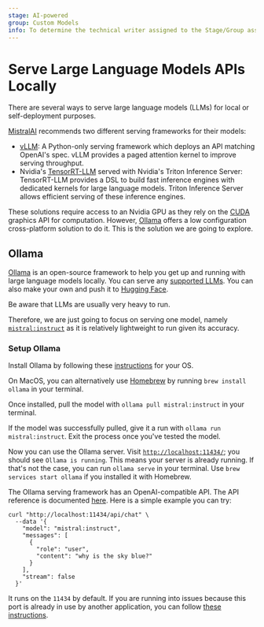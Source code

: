 ```yaml
---
stage: AI-powered
group: Custom Models
info: To determine the technical writer assigned to the Stage/Group associated with this page, see https://handbook.gitlab.com/handbook/product/ux/technical-writing/#assignments
---
```


# Serve Large Language Models APIs Locally

There are several ways to serve large language models (LLMs) for local or self-deployment purposes.

[MistralAI](https://docs.mistral.ai/deployment/self-deployment/overview/) recommends two different serving frameworks for their models:

- [vLLM](https://docs.vllm.ai/en/latest/): A Python-only serving framework which deploys an API matching OpenAI's spec. vLLM provides a paged attention kernel to improve serving throughput.
- Nvidia's [TensorRT-LLM](https://github.com/NVIDIA/TensorRT-LLM) served with Nvidia's Triton Inference Server: TensorRT-LLM provides a DSL to build fast inference engines with dedicated kernels for large language models. Triton Inference Server allows efficient serving of these inference engines.

These solutions require access to an Nvidia GPU as they rely on the [CUDA](https://developer.nvidia.com/cuda-gpus) graphics API for computation. However, [Ollama](https://ollama.com/download) offers a low configuration cross-platform solution to do it. This is the solution we are going to explore.

## Ollama

[Ollama](https://ollama.com/download) is an open-source framework to help you get up and running with large language models locally. You can serve any [supported LLMs](https://ollama.com/library). You can also make your own and push it to [Hugging Face](https://huggingface.co/).

Be aware that LLMs are usually very heavy to run.

Therefore, we are just going to focus on serving one model, namely [`mistral:instruct`](https://ollama.com/library/mistral:instruct) as it is relatively lightweight to run given its accuracy.

### Setup Ollama

Install Ollama by following these [instructions](https://ollama.com/download) for your OS.

On MacOS, you can alternatively use [Homebrew](https://brew.sh/) by running `brew install ollama` in your terminal.

Once installed, pull the model with `ollama pull mistral:instruct` in your terminal.

If the model was successfully pulled, give it a run with `ollama run mistral:instruct`. Exit the process once you've tested the model.

Now you can use the Ollama server. Visit [`http://localhost:11434/`](http://localhost:11434/); you should see `Ollama is running`. This means your server is already running. If that's not the case, you can run `ollama serve` in your terminal. Use `brew services start ollama` if you installed it with Homebrew.

The Ollama serving framework has an OpenAI-compatible API. The API reference is documented [here](https://github.com/ollama/ollama/blob/main/docs/api.md).
Here is a simple example you can try:

```shell
curl "http://localhost:11434/api/chat" \
  --data '{
    "model": "mistral:instruct",
    "messages": [
      {
        "role": "user",
        "content": "why is the sky blue?"
      }
    ],
    "stream": false
  }'
```

It runs on the `11434` by default. If you are running into issues because this port is already in use by another application, you can follow [these instructions](https://github.com/ollama/ollama/blob/main/docs/faq.md#how-do-i-configure-ollama-server).
